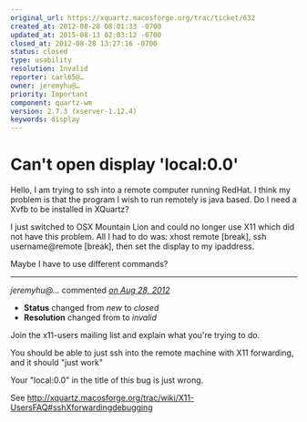 ```yaml
---
original_url: https://xquartz.macosforge.org/trac/ticket/632
created_at: 2012-08-28 08:01:33 -0700
updated_at: 2015-08-13 02:03:12 -0700
closed_at: 2012-08-28 13:27:16 -0700
status: closed
type: usability
resolution: Invalid
reporter: carl65@…
owner: jeremyhu@…
priority: Important
component: quartz-wm
version: 2.7.3 (xserver-1.12.4)
keywords: display
---
```


Can't open display 'local:0.0'
==============================


Hello, I am trying to ssh into a remote computer running RedHat. I think my problem is that the program I wish to run remotely is java based. Do I need a Xvfb to be installed in XQuartz?

I just switched to OSX Mountain Lion and could no longer use X11 which did not have this problem. All I had to do was: xhost remote \[break\], ssh username@remote \[break\], then set the display to my ipaddress.

Maybe I have to use different commands?



---

*jeremyhu@…* commented *[on Aug 28, 2012](https://xquartz.macosforge.org/trac/ticket/632#comment:1 "August 28, 2012 at 1:27 PM PDT")*

-   **Status** changed from *new* to *closed*
-   **Resolution** changed from to *invalid*

Join the x11-users mailing list and explain what you're trying to do.

You should be able to just ssh into the remote machine with X11 forwarding, and it should "just work"

Your "local:0.0" in the title of this bug is just wrong.

See <http://xquartz.macosforge.org/trac/wiki/X11-UsersFAQ#sshXforwardingdebugging>



